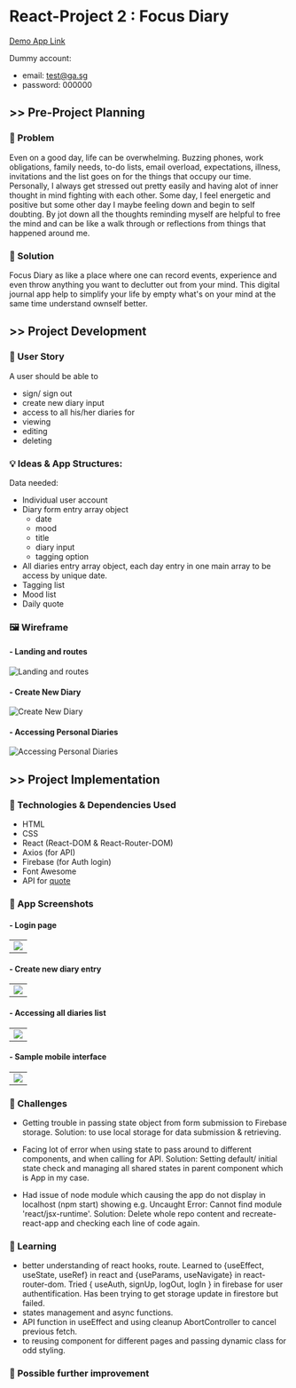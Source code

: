 # React-Project 2 : Focus Diary

[Demo App Link](https://focus-diary.netlify.app)

Dummy account:

- email: test@ga.sg
- password: 000000

## >> Pre-Project Planning

### 💬 Problem

Even on a good day, life can be overwhelming. Buzzing phones, work obligations, family needs, to-do lists, email overload, expectations, illness, invitations and the list goes on for the things that occupy our time. Personally, I always get stressed out pretty easily and having alot of inner thought in mind fighting with each other. Some day, I feel energetic and positive but some other day I maybe feeling down and begin to self doubting. By jot down all the thoughts reminding myself are helpful to free the mind and can be like a walk through or reflections from things that happened around me.

### 💬 Solution

Focus Diary as like a place where one can record events, experience and even throw anything you want to declutter out from your mind. This digital journal app help to simplify your life by empty what's on your mind at the same time understand ownself better.

## >> Project Development

### 👤 User Story

A user should be able to

- sign/ sign out
- create new diary input
- access to all his/her diaries for
- viewing
- editing
- deleting

### 💡 Ideas & App Structures:

Data needed:

- Individual user account
- Diary form entry array object
  - date
  - mood
  - title
  - diary input
  - tagging option
- All diaries entry array object, each day entry in one main array to be access by unique date.
- Tagging list
- Mood list
- Daily quote

### 🖼 Wireframe

#### - Landing and routes

![Landing and routes](https://github.com/siangyin/focus-diary/blob/main/images/mapping.png?raw=true)

#### - Create New Diary

![Create New Diary](https://github.com/siangyin/focus-diary/blob/main/images/NewDiary.png?raw=true)

#### - Accessing Personal Diaries

![Accessing Personal Diaries](https://github.com/siangyin/focus-diary/blob/main/images/AllDiaries.png?raw=true)

## >> Project Implementation

### 🚀 Technologies & Dependencies Used

- HTML
- CSS
- React (React-DOM & React-Router-DOM)
- Axios (for API)
- Firebase (for Auth login)
- Font Awesome
- API for [quote](https://type.fit/api/quotes)

### 📸 App Screenshots

<table>

#### - Login page

<tr>
 <td>
 <img src="https://github.com/siangyin/focus-diary/blob/main/images/landingpage.png?raw=true"/>
</td>
 </tr></table>

<table>

#### - Create new diary entry

<tr>
 <td>
 <img src="https://github.com/siangyin/focus-diary/blob/main/images/newdiarypage.png?raw=true"/>
</td>
 </tr></table>

<table>

#### - Accessing all diaries list

<tr>
 <td>
 <img src="https://github.com/siangyin/focus-diary/blob/main/images/alldiariespage.png?raw=true"/>
</td>
 </tr></table>

<table>

#### - Sample mobile interface

<tr>
 <td>
 <img src="https://github.com/siangyin/focus-diary/blob/main/images/mobile.png?raw=true"/>
</td>
 </tr></table>

### 🚧 Challenges

- Getting trouble in passing state object from form submission to Firebase storage. Solution: to use local storage for data submission & retrieving.

- Facing lot of error when using state to pass around to different components, and when calling for API. Solution: Setting default/ initial state check and managing all shared states in parent component which is App in my case.

- Had issue of node module which causing the app do not display in localhost (npm start) showing e.g. Uncaught Error: Cannot find module 'react/jsx-runtime'. Solution: Delete whole repo content and recreate-react-app and checking each line of code again.

### 📖 Learning

- better understanding of react hooks, route. Learned to {useEffect, useState, useRef} in react and {useParams, useNavigate} in react-router-dom. Tried { useAuth, signUp, logOut, logIn } in firebase for user authentification. Has been trying to get storage update in firestore but failed.
- states management and async functions.
- API function in useEffect and using cleanup AbortController to cancel previous fetch.
- to reusing component for different pages and passing dynamic class for odd styling.

### 💭 Possible further improvement
